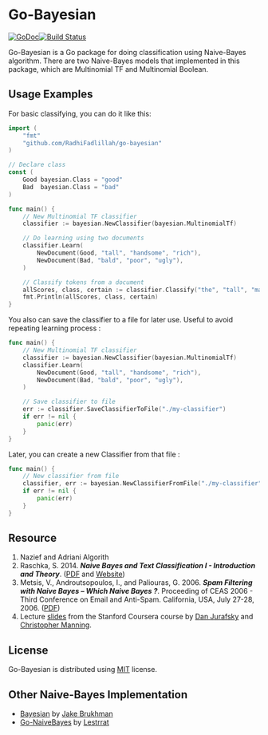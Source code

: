 # Go-Bayesian

[![GoDoc](https://godoc.org/github.com/RadhiFadlillah/go-bayesian?status.png)](https://godoc.org/github.com/RadhiFadlillah/go-bayesian)[![Build Status](https://travis-ci.org/RadhiFadlillah/go-bayesian.svg?branch=master)](https://travis-ci.org/RadhiFadlillah/go-bayesian)

Go-Bayesian is a Go package for doing classification using Naive-Bayes algorithm. There are two Naive-Bayes models that implemented in this package, which are Multinomial TF and Multinomial Boolean.

## Usage Examples

For basic classifying, you can do it like this:

```go
import (
	"fmt"
	"github.com/RadhiFadlillah/go-bayesian"
)

// Declare class
const (
	Good bayesian.Class = "good"
	Bad  bayesian.Class = "bad"
)

func main() {
	// New Multinomial TF classifier
	classifier := bayesian.NewClassifier(bayesian.MultinomialTf)

	// Do learning using two documents
	classifier.Learn(
		NewDocument(Good, "tall", "handsome", "rich"),
		NewDocument(Bad, "bald", "poor", "ugly"),
	)

	// Classify tokens from a document
	allScores, class, certain := classifier.Classify("the", "tall", "man")
	fmt.Println(allScores, class, certain)
}
```

You also can save the classifier to a file for later use. Useful to avoid repeating learning process :

```go
func main() {
	// New Multinomial TF classifier
	classifier := bayesian.NewClassifier(bayesian.MultinomialTf)
	classifier.Learn(
		NewDocument(Good, "tall", "handsome", "rich"),
		NewDocument(Bad, "bald", "poor", "ugly"),
	)

	// Save classifier to file
	err := classifier.SaveClassifierToFile("./my-classifier")
	if err != nil {
		panic(err)
	}
}
```

Later, you can create a new Classifier from that file :

```go
func main() {
	// New classifier from file
	classifier, err := bayesian.NewClassifierFromFile("./my-classifier")
	if err != nil {
		panic(err)
	}
}
```

## Resource

1. Nazief and Adriani Algorith
2. Raschka, S. 2014. ___Naive Bayes and Text Classification I - Introduction and Theory___. ([PDF](https://arxiv.org/abs/1410.5329v3) and [Website](http://sebastianraschka.com/Articles/2014_naive_bayes_1.html#3_3_multivariate))
3. Metsis, V.,  Androutsopoulos, I., and Paliouras, G. 2006. ___Spam Filtering with Naive Bayes – Which Naive Bayes ?___. Proceeding of CEAS 2006 - Third Conference on Email and Anti-Spam. California, USA, July 27-28, 2006. ([PDF](http://nlp.cs.aueb.gr/pubs/ceas2006_paper.pdf))
4. Lecture [slides](https://web.stanford.edu/~jurafsky/NLPCourseraSlides.html) from the Stanford Coursera course by [Dan Jurafsky](http://web.stanford.edu/~jurafsky/) and [Christopher Manning](http://nlp.stanford.edu/manning/).

## License

Go-Bayesian is distributed using [MIT](http://choosealicense.com/licenses/mit/) license.

## Other Naive-Bayes Implementation

- [Bayesian](https://github.com/jbrukh/bayesian) by [Jake Brukhman](https://github.com/jbrukh)
- [Go-NaiveBayes](https://github.com/lestrrat/go-naivebayes) by [Lestrrat](https://github.com/lestrrat)
